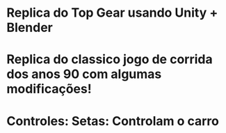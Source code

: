 # Replica do Top Gear usando Unity + Blender
# Replica do classico jogo de corrida dos anos 90 com algumas modificações!
# Controles: Setas: Controlam o carro
